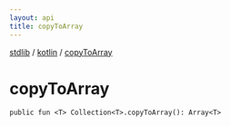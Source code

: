 ```yaml
---
layout: api
title: copyToArray
---
```

[stdlib](../index.html) / [kotlin](index.html) / [copyToArray](copyToArray.html)

# copyToArray

```
public fun <T> Collection<T>.copyToArray(): Array<T>
```
